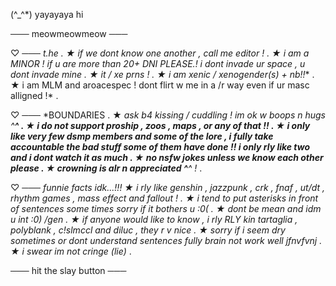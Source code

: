  (^_^*) yayayaya hi

─── meowmeowmeow ───

♡ ─── *t.he .
 ★ if we dont know one another , call me editor ! . 
 ★ i am a MINOR ! if u are more than 20+ DNI PLEASE.! i dont invade ur space , u dont invade mine . 
 ★ it / xe prns ! . 
 ★ i am xenic / xenogender(s) + nb!!** . 
 ★ i am MLM and aroacespec ! dont flirt w me in a /r way even if ur masc alligned !* . 

♡ ─── *BOUNDARIES .
 ★ *ask b4 kissing / cuddling ! im ok w boops n hugs ^__^ . 
 ★ i do not support proship , zoos , maps , or any of that !! . 
 ★ i only like very few dsmp members and some of the lore , i fully take accountable the bad stuff some of them have done !! i only rly like two and i dont watch it as much . 
 ★ no nsfw jokes unless we know each other please . 
 ★ crowning is alr n appreciated ^__^ !* . 

♡ ─── *funnie facts idk...!!! 
 ★ i rly like genshin , jazzpunk , crk , fnaf , ut/dt , rhythm games , mass effect and fallout ! . 
 ★ i tend to put asterisks in front of sentences some times sorry if it bothers u :0( . 
 ★ dont be mean and idm u int :0) /gen . 
 ★ if anyone would like to know , i rly RLY kin tartaglia , polyblank , c!slmccl and diluc , they r v nice . 
 ★ sorry if i seem dry sometimes or dont understand sentences fully brain not work well jfnvfvnj . 
 ★ i swear im not cringe (lie)* . 

─── hit the slay button ───
